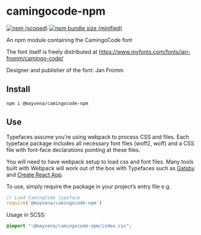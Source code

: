 # camingocode-npm

[![npm (scoped)](https://img.shields.io/npm/v/@mayvena/camingocode-npm.svg)](https://www.npmjs.com/package/@mayvena/camingocode-npm)
[![npm bundle size (minified)](https://img.shields.io/bundlephobia/min/@@mayvena/camingocode-npm.svg)](https://www.npmjs.com/package/@mayvena/camingocode-npm)

An npm module containing the CamingoCode font

The font itself is freely distributed at https://www.myfonts.com/fonts/jan-fromm/camingo-code/

Designer and publisher of the font: Jan Fromm

## Install

```
npm i @mayvena/camingocode-npm
```

## Use

Typefaces assume you’re using webpack to process CSS and files. Each typeface
package includes all necessary font files (woff2, woff) and a CSS file with
font-face declarations pointing at these files.

You will need to have webpack setup to load css and font files. Many tools built
with Webpack will work out of the box with Typefaces such as [Gatsby](https://github.com/gatsbyjs/gatsby)
and [Create React App](https://github.com/facebookincubator/create-react-app).

To use, simply require the package in your project’s entry file e.g.

```javascript
// Load CamingCode typeface
require('@mayvena/camingocode-npm')
```

Usage in SCSS:
```scss
@import "~@mayvena/camingocode-npm/index.css";
```
